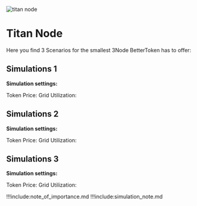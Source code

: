 ![titan node](titannode.png)

# Titan Node
Here you find 3 Scenarios for the smallest 3Node BetterToken has to offer:

## Simulations 1

**Simulation settings:**

Token Price:
Grid Utilization:

## Simulations 2

**Simulation settings:**

Token Price:
Grid Utilization:


## Simulations 3

**Simulation settings:**

Token Price:
Grid Utilization:

!!!include:note_of_importance.md
!!!include:simulation_note.md